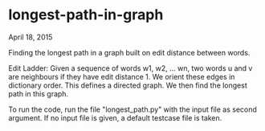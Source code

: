 # longest-path-in-graph
April 18, 2015

Finding the longest path in a graph built on edit distance between words.

Edit Ladder: Given a sequence of words w1, w2, … wn, two words u and v are neighbours if they have edit distance 1. We orient these edges in dictionary order. This defines a directed graph. We then find the longest path in this graph.  

To run the code, run the file "longest_path.py" with the input file as second argument. If no input file is given, a default testcase file is taken.
